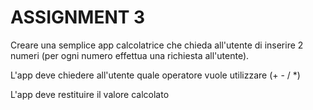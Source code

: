 # ASSIGNMENT 3

Creare una semplice app calcolatrice che chieda all'utente di inserire 2 numeri (per ogni numero effettua una richiesta all'utente).

L'app deve chiedere all'utente quale operatore vuole utilizzare  (+ - / *)

L'app deve restituire il valore calcolato